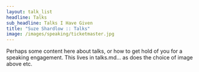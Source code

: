 ```yaml
---
layout: talk_list
headline: Talks
sub_headline: Talks I Have Given
title: "Suze Shardlow :: Talks"
image: /images/speaking/ticketmaster.jpg
---
```

Perhaps some content here about talks, or how to get hold of you for a speaking engagement.  This lives in talks.md... as does the choice of image above etc.